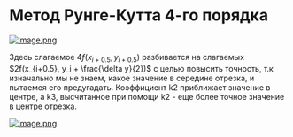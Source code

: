 # Метод Рунге-Кутта 4-го порядка

[![image.png](https://i.postimg.cc/HnHTmTJG/image.png)](https://postimg.cc/Pp6gzszK)

Здесь слагаемое $4f(x_{i+0.5}, y_{i+0.5})$ разбивается на слагаемых $2f(x_{i+0.5}, y_i + \frac{\delta y}{2})$ с целью повысить точность, т.к изначально мы не знаем, какое значение в середине отрезка, и пытаемся его предугадать. Коэффициент k2 приближает значение в центре, а k3, высчитанное при помощи k2 - еще более точное значение в центре отрезка.

[![image.png](https://i.postimg.cc/0N409d7q/image.png)](https://postimg.cc/bGQtTn66)